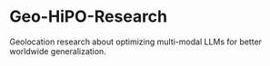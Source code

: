 # Geo-HiPO-Research
Geolocation research about optimizing multi-modal LLMs for better worldwide generalization.
